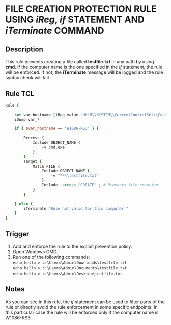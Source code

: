 # FILE CREATION PROTECTION RULE USING *iReg*, *if* STATEMENT AND *iTerminate* COMMAND

## Description
This rule prevents creating a file called **testfile.txt** in any path by using **cmd**. If the computer name is the one specified in the *if* statement, the rule will be enforced. If not, the **iTerminate** message will be logged and the rule syntax check will fail.

## Rule TCL
```tcl
Rule {

    set var_hostname [iReg value "HKLM\\SYSTEM\\CurrentControlSet\\Control\\ComputerName\\ActiveComputerName" "ComputerName"] 
    iDump var_*

    if { $var_hostname == "W1086-RS3" } {

        Process {
            Include OBJECT_NAME {
                -v cmd.exe
            }
        }
        Target {
            Match FILE {
                Include OBJECT_NAME {
                    -v "**\\testfile.txt"
                }
                Include -access "CREATE" ; # Prevents file creation
            }
        }

    } else {
        iTerminate "Rule not valid for this computer."
    }
}
```

## Trigger
1. Add and enforce the rule to the exploit prevention policy.
2. Open Windows CMD.
3. Run one of the following commands:<br>
`echo hello > c:\Users\Admin\Downloads\testfile.txt`<br>
`echo hello > c:\Users\Admin\Documents\testfile.txt`<br>
`echo hello > c:\Users\Admin\Desktop\testfile.txt`

## Notes
As you can see in this rule, the *if* statement can be used to filter parts of the rule or directly avoid the rule enforcement in some specific endpoints. In this particular case the rule will be enforced only if the computer name is W1086-RS3.